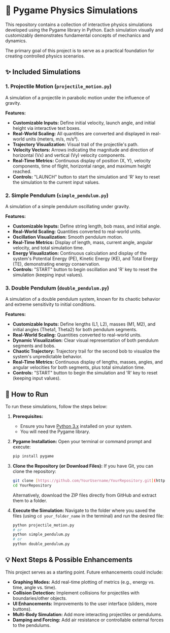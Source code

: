 # 🧪 Pygame Physics Simulations

This repository contains a collection of interactive physics simulations developed using the Pygame library in Python. Each simulation visually and customizably demonstrates fundamental concepts of mechanics and dynamics.

The primary goal of this project is to serve as a practical foundation for creating controlled physics scenarios.

## ✨ Included Simulations

### 1. Projectile Motion (`projectile_motion.py`)

A simulation of a projectile in parabolic motion under the influence of gravity.

**Features:**
* **Customizable Inputs:** Define initial velocity, launch angle, and initial height via interactive text boxes.
* **Real-World Scaling:** All quantities are converted and displayed in real-world units (meters, m/s, m/s²).
* **Trajectory Visualization:** Visual trail of the projectile's path.
* **Velocity Vectors:** Arrows indicating the magnitude and direction of horizontal (Vx) and vertical (Vy) velocity components.
* **Real-Time Metrics:** Continuous display of position (X, Y), velocity components, time of flight, horizontal range, and maximum height reached.
* **Controls:** "LAUNCH" button to start the simulation and 'R' key to reset the simulation to the current input values.

### 2. Simple Pendulum (`simple_pendulum.py`)

A simulation of a simple pendulum oscillating under gravity.

**Features:**
* **Customizable Inputs:** Define string length, bob mass, and initial angle.
* **Real-World Scaling:** Quantities converted to real-world units.
* **Oscillation Visualization:** Smooth pendulum motion.
* **Real-Time Metrics:** Display of length, mass, current angle, angular velocity, and total simulation time.
* **Energy Visualization:** Continuous calculation and display of the system's Potential Energy (PE), Kinetic Energy (KE), and Total Energy (TE), demonstrating energy conservation.
* **Controls:** "START" button to begin oscillation and 'R' key to reset the simulation (keeping input values).

### 3. Double Pendulum (`double_pendulum.py`)

A simulation of a double pendulum system, known for its chaotic behavior and extreme sensitivity to initial conditions.

**Features:**
* **Customizable Inputs:** Define lengths (L1, L2), masses (M1, M2), and initial angles (Theta1, Theta2) for both pendulum segments.
* **Real-World Scaling:** Quantities converted to real-world units.
* **Dynamic Visualization:** Clear visual representation of both pendulum segments and bobs.
* **Chaotic Trajectory:** Trajectory trail for the second bob to visualize the system's unpredictable behavior.
* **Real-Time Metrics:** Continuous display of lengths, masses, angles, and angular velocities for both segments, plus total simulation time.
* **Controls:** "START" button to begin the simulation and 'R' key to reset (keeping input values).

## 🚀 How to Run

To run these simulations, follow the steps below:

1.  **Prerequisites:**
    * Ensure you have [Python 3.x](https://www.python.org/downloads/) installed on your system.
    * You will need the Pygame library.

2.  **Pygame Installation:**
    Open your terminal or command prompt and execute:
    ```bash
    pip install pygame
    ```

3.  **Clone the Repository (or Download Files):**
    If you have Git, you can clone the repository:
    ```bash
    git clone [https://github.com/YourUsername/YourRepository.git](https://github.com/YourUsername/YourRepository.git)
    cd YourRepository
    ```
    Alternatively, download the ZIP files directly from GitHub and extract them to a folder.

4.  **Execute the Simulation:**
    Navigate to the folder where you saved the files (using `cd your_folder_name` in the terminal) and run the desired file:
    ```bash
    python projectile_motion.py
    # or
    python simple_pendulum.py
    # or
    python double_pendulum.py
    ```

## 💡 Next Steps & Possible Enhancements

This project serves as a starting point. Future enhancements could include:
* **Graphing Modes:** Add real-time plotting of metrics (e.g., energy vs. time, angle vs. time).
* **Collision Detection:** Implement collisions for projectiles with boundaries/other objects.
* **UI Enhancements:** Improvements to the user interface (sliders, more buttons).
* **Multi-Body Simulation:** Add more interacting projectiles or pendulums.
* **Damping and Forcing:** Add air resistance or controllable external forces to the pendulums.
